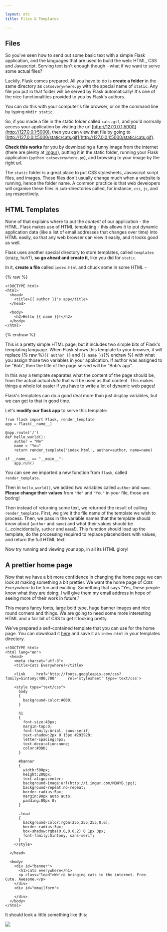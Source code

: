 ```yaml
---

layout: ots
title: Files & Templates

---
```


## Files

So you've seen how to send out some basic text with a simple Flask application, and the languages that are used to build the web: HTML, CSS and Javascript. Serving text isn't enough though - what if we want to serve some actual files?

Luckily, Flask comes prepared. All you have to do is **create a folder** in the same directory as `catseverywhere.py` with the special name of `static`. Any file you put in that folder will be served by Flask automatically! It's one of the nice functionalities provided to you by Flask's authors.

You can do this with your computer's file browser, or on the command line by typing `mkdir static`.

So, if you made a file in the static folder called `cats.gif`, and you'd normally access your application by visiting the url [http://127.0.0.1:5000](http://127.0.0.1:5000), then you can view that file by going to [http://127.0.0.1:5000/static/cats.gif](http://127.0.0.1:5000/static/cats.gif).

**Check this works** for you by downloading a funny image from the internet (there are plenty at [imgur](http://imgur.com)), putting it in the static folder, running your Flask application (`python catseverywhere.py`), and browsing to your image by the right url.

The `static` folder is a great place to put CSS stylesheets, Javascript script files, and images. Those files don't usually change much when a website is running, hence the folder name. A common practice is that web developers will organise these files in sub-directories called, for instance, `css`, `js`, and `img` respectively. 

## HTML Templates

None of that explains where to put the *content* of our application - the HTML. Flask makes use of HTML templating - this allows it to put dynamic application data (like a list of email addresses that changes over time) into HTML easily, so that any web browser can view it easily, and it looks good as well.

Flask uses another special directory to store templates, called `templates` (crazy, huh?), **so go ahead and create it**, like you did for `static`.

In it, **create a file** called `index.html` and chuck some in some HTML -

{% raw %}

    <!DOCTYPE html>
    <html>
      <head>
        <title>{{ author }}'s app</title>
      </head>

      <body>
        <h2>Hello {{ name }}!</h2>
      </body>
    </html>

{% endraw %}

This is a pretty simple HTML page, but it includes two simple bits of Flask's templating language. When Flask shows this template to your browser, it will replace {% raw %}`{{ author }}` and `{{ name }}`{% endraw %} with what you assign those two variables in your application. If author was assigned to be "Bob", then the title of the page served will be "Bob's app".

In this way a template separates what the content of the page should be, from the actual actual _data_ that will be used as that content. This makes things a whole lot easier if you have to write a lot of dynamic web pages!

Flask's templates can do a good deal more than just display variables, but we can get to that in good time.

Let's **modify our flask app** to serve this template:

    from flask import Flask, render_template
    app = Flask(__name__)

    @app.route('/')
    def hello_world():
        author = "Me"
        name = "You"
        return render_template('index.html', author=author, name=name)

    if __name__ == "__main__":
        app.run()

You can see we imported a new function from `flask`, called `render_template`.

Then in `hello_world()`, we added two variables called `author` and `name`. **Please change their values** from `"Me"` and `"You"` in your file, those are boring!

Then instead of returning some text, we returned the result of calling `render_template`. First, we give it the file name of the template we wish to process. Then, we pass in the variable names that the template should know about (`author` and `name`) and what their values should be (...coincidentally, `author` and `name`!). This function should load up the template, do the processing required to replace placeholders with values, and return the full HTML text.

Now try running and viewing your app, in all its HTML glory!

## A prettier home page

Now that we have a bit more confidence in changing the home page we can look at making something a bit prettier. We want the home page of _Cats Everywhere_ to be fun and exciting. Something that says "Yes, these people know what they are doing. I will give them my email address in hope of seeing more of their work in future."

This means fancy fonts, large bold type, huge banner images and nice round corners and things. We are going to need some more interesting HTML and a fair bit of CSS to get it looking pretty.

We've prepared a self-contained template that you can use for the home page. You can download it [here](https://raw.github.com/OpenTechSchool/python-flask-code/master/core/files-templates/templates/index.html) and save it as `index.html` in your templates directory.

    <!DOCTYPE html>
    <html lang="en">
      <head>
        <meta charset="utf-8">
        <title>Cats Everywhere!</title>	

        <link     href='http://fonts.googleapis.com/css?family=Sintony:400,700'     rel='stylesheet' type='text/css'>

        <style type="text/css">    
          body
          {
            background-color:#000;
          }

          h1
          {
            font-size:48px;
            margin-top:0;
            font-family:Arial, sans-serif;
            text-shadow:2px 0 15px #292929;
            letter-spacing:4px;
            text-decoration:none;
            color:#DDD;
          }

          #banner
          {
            width:500px;
            height:200px;
            text-align:center;
            background-image:url(http://i.imgur.com/MQHYB.jpg);
            background-repeat:no-repeat;
            border-radius:5px;
            margin:90px auto auto;
            padding:80px 0;
          }

          .lead
          {
            background-color:rgba(255,255,255,0.6);
            border-radius:3px;
            box-shadow:rgba(0,0,0,0.2) 0 1px 3px;
            font-family:Sintony, sans-serif;
          }
        </style>

      </head>  

      <body>
        <div id="banner">
          <h1>cats everywhere</h1>
          <p class="lead">We're bringing cats to the internet. Free.     Cute. Awesome.</p>
        </div>
        <div id="emailform">

        </div>
      </body>
    </html>

It should look a little something like this:

![](https://pbs.twimg.com/media/BGPsFh9CYAAcrct.png:large)
